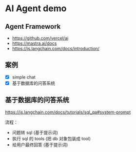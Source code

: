 
# AI Agent demo


## Agent Framework

- https://github.com/vercel/ai
- https://mastra.ai/docs
- https://js.langchain.com/docs/introduction/


## 案例

- [x] simple chat
- [x] 基于数据库的问答系统

## 基于数据库的问答系统

https://js.langchain.com/docs/tutorials/sql_qa#system-prompt

流程：

- 问题转 sql (基于提示词)
- 执行 sql 的 tools (把 db 对象包装成 tool)
- 给用户最终回答 (基于提示词)


